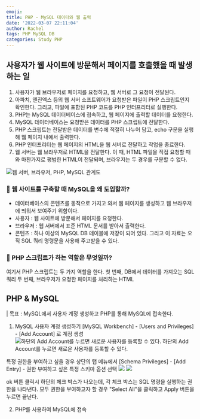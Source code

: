 ```yaml
---
emoji:
title: PHP - MySQL 데이터와 웹 출력
date: '2022-03-07 22:11:04'
author: Rachel
tags: PHP MySQL DB
categories: Study PHP
---
```


## 사용자가 웹 사이트에 방문해서 페이지를 호출했을 때 발생하는 일

>

1. 사용자가 웹 브라우저로 페이지를 요청하고, 웹 서버로 그 요청이 전달된다.
2. 아파치, 엔진엑스 등의 웹 서버 소프트웨어가 요청받은 파일이 PHP 스크립트인지 확인한다.
   그리고, 파일에 포함된 PHP 코드를 PHP 인터프리터로 실행한다.
3. PHP는 MySQL 데이터베이스에 접속하고, 웹 페이지에 출력할 데이터를 요청한다.
4. MySQL 데이터베이스는 요청받은 데이터를 PHP 스크립트에 전달한다.
5. PHP 스크립트는 전달받은 데이터를 변수에 적절히 나누어 담고, echo 구문을 실행해 웹 페이지 내에서 출력한다.
6. PHP 인터프리터는 웹 페이지의 HTML을 웹 서버로 전달하고 작업을 종료한다.
7. 웹 서버는 웹 브라우저로 HTML을 전달한다.
   이 때, HTML 파일을 직접 요청할 때와 마찬가지로 평범한 HTML이 전달되며, 브라우저는 두 경우를 구분할 수 없다.

![웹 서버, 브라우저, PHP, MySQL 관계도](https://postfiles.pstatic.net/MjAyMjAzMDdfMjk2/MDAxNjQ2NTgxOTI2OTA5.iQnpDwo8y8o_5CHOo_ZkGcXDP2nQl0JJO-EHm3aOdJsg.HDYckGb0ZOz2ieFUMnTXRVwTzy-WsFeqMfyFOiwr2Eog.PNG.bori9791/Screen_Shot_2022-03-07_at_12.52.00_AM.png?type=w966)

### 📍 웹 사이트를 구축할 때 MySQL을 왜 도입할까?

- 데이터베이스의 콘텐츠를 동적으로 가지고 와서 웹 페이지를 생성하고 웹 브라우저에 띄워서 보여주기 위함이다.
- 사용자 : 웹 사이트에 방문해서 페이지를 요청한다.
- 브라우저 : 웹 서버에서 표준 HTML 문서를 받아서 출력한다.
- 콘텐츠 : 하나 이상의 MySQL DB 테이블에 저장이 되어 있다. 그리고 이 자료는 오직 SQL 쿼리 명령문을 사용해 주고받을 수 있다.

### 📍 PHP 스크립트가 하는 역할은 무엇일까?

여기서 PHP 스크립트는 두 가지 역할을 한다.
첫 번째, DB에서 데이터를 가져오는 SQL 쿼리
두 번째, 브라우저가 요청한 페이지를 처리하는 HTML

## PHP & MySQL

| 목표 : MySQL에서 사용자 계정 생성하고 PHP를 통해 MySQL에 접속한다.

1. MySQL 사용자 계정 생성하기
   [MySQL Workbench] - [Users and Privileges] - [Add Account] 로 계정 생성
   ![하단의 Add Account를 누르면 새로운 사용자를 등록할 수 있다.](https://postfiles.pstatic.net/MjAyMjAzMDdfMTEg/MDAxNjQ2NTgzNzM2MDQy.btmDTZO_5YwgWnAt4z5fNqbPEZsYsFqnSD4W20QN5n4g.LetC8Hc1YN2zVp5Gjn4Wz8OfS-goBlY5SaXuu4I-CKUg.PNG.bori9791/Screen_Shot_2022-03-07_at_1.20.42_AM.png?type=w966)
   하단의 Add Account를 누르면 새로운 사용자를 등록할 수 있다.

특정 권한을 부여하고 싶을 경우 상단의 탭 메뉴에서 [Schema Privileges] - [Add Entry] - 권한 부여하고 싶은 특정 스키마 옵션 선택
![](https://postfiles.pstatic.net/MjAyMjAzMDdfMTgw/MDAxNjQ2NTg0MjQ0NzU5.IfR5augsh2a2XogH7KQOcfW8ql2hZFzYdVHCqyUG-HQg.p5U-LKqZs4_OUnI-kSjutVkj1BvkY-ExRt8gDo_gSB8g.PNG.bori9791/Screen_Shot_2022-03-07_at_1.29.36_AM.png?type=w966)
![](https://postfiles.pstatic.net/MjAyMjAzMDdfMTI1/MDAxNjQ2NTg0MzMzNzYx.yVKoONQb7FOWQlAsLJhbkHn3e2VrND8VOIKwPAWgQIwg.BUpE-jB33XlOwGO_56tmz9ez-K8cw1sogcXdlmZwzp8g.PNG.bori9791/Screen_Shot_2022-03-07_at_1.31.12_AM.png?type=w966)

ok 버튼 클릭시 하단의 체크 박스가 나오는데, 각 체크 박스는 SQL 명령을 실행하는 권한을 나타낸다. 모두 권한을 부여하고자 할 경우 "Select All"을 클릭하고 Apply 버튼을 누르면 끝난다.

2. PHP를 사용하여 MySQL에 접속
